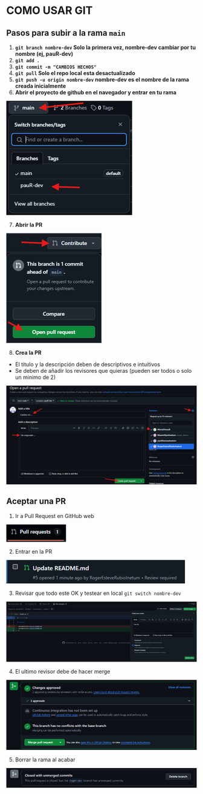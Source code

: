 # COMO USAR GIT

## Pasos para subir a la rama `main`

1. **`git branch nombre-dev` Solo la primera vez, nombre-dev cambiar por tu nombre (ej, pauR-dev)**
2. **`git add .`**
3. **`git commit -m "CAMBIOS HECHOS"`**
4. **`git pull` Solo el repo local esta desactualizado**
5. **`git push -u origin nombre-dev` nombre-dev es el nombre de la rama creada inicialmente**
6. **Abrir el proyecto de github en el navegador y entrar en tu rama**

![alt text](../img/git_branch.png)

7. **Abrir la PR**

![alt text](../img/git_openpr.png)

8. **Crea la PR** 
- El titulo y la descripción deben de descriptivos e intuitivos
- Se deben de añadir los revisores que quieras (pueden ser todos o solo un minimo de 2)

![alt text](../img/git_createpr.png)

## Aceptar una PR

1. Ir a Pull Request en GitHub web

![alt text](../img/git_pr.png)

2. Entrar en la PR

![alt text](../img/git_prenter.png)

3. Revisar que todo este OK y testear en local `git switch nombre-dev`
 
![alt text](../img/git_sumbitreview.png)

4. El ultimo revisor debe de hacer merge

![alt text](../img/git_merge.png)

5. Borrar la rama al acabar
 
![alt text](../img/git_deletebranch.png)
